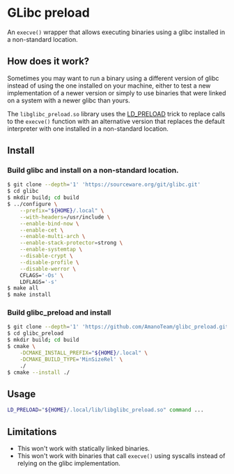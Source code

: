 # GLibc preload

An `execve()` wrapper that allows executing binaries using a glibc installed in a non-standard location.

## How does it work?

Sometimes you may want to run a binary using a different version of glibc instead of using the one installed on your machine, either to test a new implementation of a newer version or simply to use binaries that were linked on a system with a newer glibc than yours.

The `libglibc_preload.so` library uses the [LD_PRELOAD](https://stackoverflow.com/a/426260) trick to replace calls to the `execve()` function with an alternative version that replaces the default interpreter with one installed in a non-standard location.

## Install

### Build glibc and install on a non-standard location.

```bash
$ git clone --depth='1' 'https://sourceware.org/git/glibc.git'
$ cd glibc
$ mkdir build; cd build
$ ../configure \
    --prefix="${HOME}/.local" \
    --with-headers=/usr/include \
    --enable-bind-now \
    --enable-cet \
    --enable-multi-arch \
    --enable-stack-protector=strong \
    --enable-systemtap \
    --disable-crypt \
    --disable-profile \
    --disable-werror \
    CFLAGS='-Os' \
    LDFLAGS='-s'
$ make all
$ make install
```

### Build glibc_preload and install

```bash
$ git clone --depth='1' 'https://github.com/AmanoTeam/glibc_preload.git'
$ cd glibc_preload
$ mkdir build; cd build
$ cmake \
    -DCMAKE_INSTALL_PREFIX="${HOME}/.local" \
    -DCMAKE_BUILD_TYPE='MinSizeRel' \
    ./
$ cmake --install ./
```

## Usage

```bash
LD_PRELOAD="${HOME}/.local/lib/libglibc_preload.so" command ...
```

## Limitations

* This won't work with statically linked binaries.
* This won't work with binaries that call `execve()` using syscalls instead of relying on the glibc implementation.